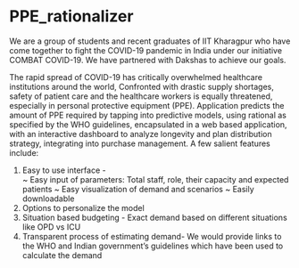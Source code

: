 # PPE_rationalizer
We are a group of students and recent graduates of IIT Kharagpur who have come together to fight the COVID-19 pandemic in India under our initiative COMBAT COVID-19. We have partnered with Dakshas to achieve our goals.

The rapid spread of COVID-19 has critically overwhelmed healthcare institutions around the world, Confronted with drastic supply shortages, safety of patient care and the healthcare workers is equally threatened, especially in personal protective equipment (PPE). Application predicts the amount of PPE required by tapping into predictive models, using rational as specified by the WHO guidelines, encapsulated in a web based application, with an interactive dashboard to analyze longevity and plan distribution strategy, integrating into purchase management. A few salient features include:
1. Easy to use interface -  
~ Easy input of parameters: Total staff, role, their capacity and expected patients
~ Easy visualization of demand and scenarios
~ Easily downloadable 
2. Options to personalize the model 
3. Situation based budgeting - Exact demand based on different situations like OPD vs ICU 
4. Transparent process of estimating demand- We would provide links to the WHO and Indian government’s guidelines which have been used to calculate the demand 
